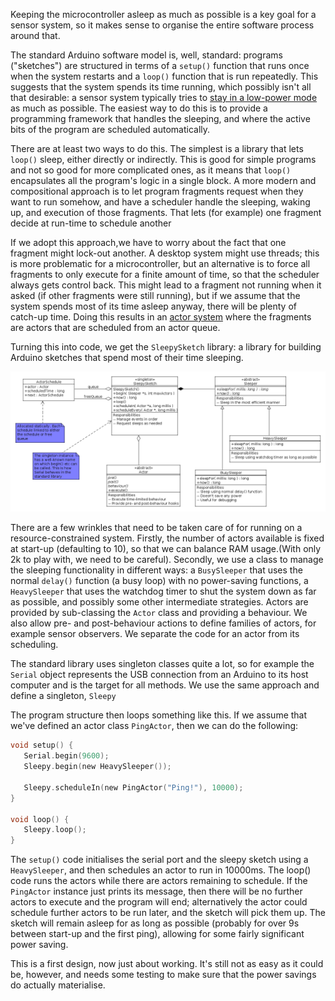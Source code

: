 Keeping the microcontroller asleep as much as possible is a key goal for a sensor system, so it makes sense to organise the entire software process around that.

<!--more-->

The standard Arduino software model is, well, standard: programs ("sketches") are structured in terms of a <code>setup()</code> function that runs once when the system restarts and a <code>loop()</code> function that is run repeatedly. This suggests that the system spends its time running, which possibly isn't all that desirable: a sensor system typically tries to <a href="2013/07/23/arduino-watchdog">stay in a low-power mode</a> as much as possible. The easiest way to do this is to provide a programming framework that handles the sleeping, and where the active bits of the program are scheduled automatically.

There are at least two ways to do this. The simplest is a library that lets <code>loop()</code> sleep, either directly or indirectly. This is good for simple programs and not so good for more complicated ones, as it means that <code>loop()</code> encapsulates all the program's logic in a single block. A more modern and compositional approach is to let program fragments request when they want to run somehow, and have a scheduler handle the sleeping, waking up, and execution of those fragments. That lets (for example) one fragment decide at run-time to schedule another

If we adopt this approach,we have to worry about the fact that one fragment might lock-out another. A desktop system might use threads; this is more problematic for a microcontroller, but an alternative is to force all fragments to only execute for a finite amount of time, so that the scheduler always gets control back. This might lead to a fragment not running when it asked (if other fragments were still running), but if we assume that the system spends most of its time asleep anyway, there will be plenty of catch-up time. Doing this results in an <a href="/2013/06/01/actor-systems/">actor system</a> where the fragments are actors that are scheduled from an actor queue.

Turning this into code, we get the <code>SleepySketch</code> library: a library for building Arduino sketches that spend most of their time sleeping.

![SleepySketch design](/images/citizen-sensing/sleepysketch.png)

There are a few wrinkles that need to be taken care of for running on a resource-constrained system. Firstly, the number of actors available is fixed at start-up (defaulting to 10), so that we can balance RAM usage.(With only 2k to play with, we need to be careful). Secondly, we use a class to manage the sleeping functionality in different ways: a <code>BusySleeper</code> that uses the normal <code>delay()</code> function (a busy loop) with no power-saving functions, a <code>HeavySleeper</code> that uses the watchdog timer to shut the system down as far as possible, and possibly some other intermediate strategies. Actors are provided by sub-classing the <code>Actor</code> class and providing a behaviour. We also allow pre- and post-behaviour actions to define families of actors, for example sensor observers. We separate the code for an actor from its scheduling.

The standard library uses singleton classes quite a lot, so for example the <code>Serial</code> object represents the USB connection from an Arduino to its host computer and is the target for all methods. We use the same approach and define a singleton, <code>Sleepy</code>

The program structure then loops something like this. If we assume
that we've defined an actor class <code>PingActor</code>, then we can
do the following:

```c
void setup() {
   Serial.begin(9600);
   Sleepy.begin(new HeavySleeper());

   Sleepy.scheduleIn(new PingActor("Ping!"), 10000);
}

void loop() {
   Sleepy.loop();
}
```

The <code>setup()</code> code initialises the serial port and the sleepy sketch using a <code>HeavySleeper</code>, and then schedules an actor to run in 10000ms. The loop() code runs the actors while there are actors remaining to schedule. If the <code>PingActor</code> instance just prints its message, then there will be no further actors to execute and the program will end; alternatively the actor could schedule further actors to be run later, and the sketch will pick them up. The sketch will remain asleep for as long as possible (probably for over 9s between start-up and the first ping), allowing for some fairly significant power saving.

This is a first design, now just about working. It's still not as easy
as it could be, however, and needs some testing to make sure that the
power savings do actually materialise.
